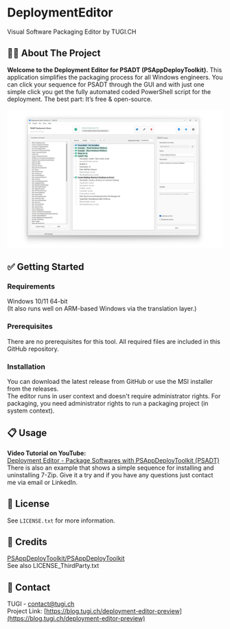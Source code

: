 # DeploymentEditor
Visual Software Packaging Editor by TUGI.CH

<!-- ABOUT THE PROJECT -->
## 🧑‍💻 About The Project
**Welcome to the Deployment Editor for PSADT (PSAppDeployToolkit).** This application simplifies the packaging process for all Windows engineers. You can click your sequence for PSADT through the GUI and with just one simple click you get the fully automated coded PowerShell script for the deployment. The best part: It’s free & open-source.<br/><br/>
![App Screenshot](Screenshot.png)

<!-- GETTING STARTED -->
## ✅ Getting Started

### Requirements
Windows 10/11 64-bit<br/>
(It also runs well on ARM-based Windows via the translation layer.)

### Prerequisites
There are no prerequisites for this tool. All required files are included in this GitHub repository.

### Installation
You can download the latest release from GitHub or use the MSI installer from the releases.<br/>
The editor runs in user context and doesn't require administrator rights. For packaging, you need administrator rights to run a packaging project (in system context).

<!-- USAGE EXAMPLES -->
## 📋 Usage

**Video Tutorial on YouTube:**<br/>
[Deployment Editor - Package Softwares with PSAppDeployToolkit (PSADT)](https://www.youtube.com/watch?v=1Ct5B27BGP4)<br/>
There is also an example that shows a simple sequence for installing and uninstalling 7-Zip. Give it a try and if you have any questions just contact me via email or LinkedIn.

<!-- LICENSE -->
## 📄 License
See `LICENSE.txt` for more information.

<!-- CREDITS -->
## 📄 Credits
[PSAppDeployToolkit/PSAppDeployToolkit](https://github.com/PSAppDeployToolkit/PSAppDeployToolkit)<br/>
See also LICENSE_ThirdParty.txt

<!-- CONTACT -->
## 📧 Contact
TUGI - [contact@tugi.ch](mailto:contact@tugi.ch)<br/>
Project Link: [https://blog.tugi.ch/deployment-editor-preview](https://blog.tugi.ch/deployment-editor-preview)
